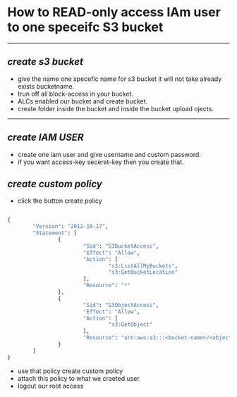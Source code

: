 # **How to READ-only access IAm user to one speceifc S3 bucket**
---
## _create s3 bucket_
* give the name one specefic name for s3 bucket it will not take already exists bucketname.
* trun off all block-access in your bucket.
* ALCs enabled our bucket and create bucket.
* create folder inside the bucket and inside the bucket upload ojects.
---

## _create IAM USER_
* create one iam user and give username and custom password.
* if you want access-key seceret-key then you create that.

## _create custom policy_
* click the button create policy

```python

{
        "Version": "2012-10-17",
        "Statement": [
                {
                        "Sid": "S3BucketAccess",
                        "Effect": "Allow",
                        "Action": [
                                "s3:ListAllMyBuckets",
                                "s3:GetBucketLocation"
                        ],
                        "Resource": "*"
                },
                {
                        "Sid": "S3ObjectAccess",
                        "Effect": "Allow",
                        "Action": [
                                "s3:GetObject"
                        ],
                        "Resource": "arn:aws:s3:::<bucket-name>/<object-name>/*"
                }
        ]
}
```
* use that policy create custom policy
* attach this policy to what we craeted user
* logout our root access


 


